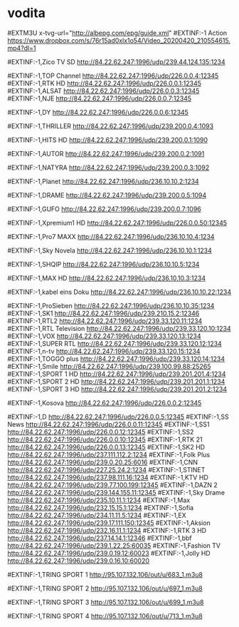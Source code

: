 # vodita
#EXTM3U x-tvg-url="http://albepg.com/epg/guide.xml"
#EXTINF:-1 Action https://www.dropbox.com/s/76r15ad0xlx1o54/Video_20200420_210554615.mp4?dl=1

#EXTINF:-1,Zico TV SD
http://84.22.62.247:1996/udp/239.44.124.135:1234

#EXTINF:-1,TOP Channel
http://84.22.62.247:1996/udp/226.0.0.4:12345
#EXTINF:-1,RTK HD
http://84.22.62.247:1996/udp/226.0.0.1:12345
#EXTINF:-1,ALSAT
http://84.22.62.247:1996/udp/226.0.0.3:12345
#EXTINF:-1,NJE
http://84.22.62.247:1996/udp/226.0.0.7:12345

#EXTINF:-1,DY
http://84.22.62.247:1996/udp/226.0.0.6:12345

#EXTINF:-1,THRILLER
http://84.22.62.247:1996/udp/239.200.0.4:1093

#EXTINF:-1,HITS HD
http://84.22.62.247:1996/udp/239.200.0.1:1090

#EXTINF:-1,AUTOR
http://84.22.62.247:1996/udp/239.200.0.2:1091

#EXTINF:-1,NATYRA
http://84.22.62.247:1996/udp/239.200.0.3:1092



#EXTINF:-1,Planet
http://84.22.62.247:1996/udp/236.10.10.2:1234

#EXTINF:-1,DRAME
http://84.22.62.247:1996/udp/239.200.0.5:1094

#EXTINF:-1,GUFO
http://84.22.62.247:1996/udp/239.200.0.7:1096

#EXTINF:-1,Xpremium1 HD
http://84.22.62.247:1996/udp/226.0.0.50:12345

#EXTINF:-1,Pro7 MAXX
http://84.22.62.247:1996/udp/236.10.10.4:1234

#EXTINF:-1,Sky Novela
http://84.22.62.247:1996/udp/236.10.10.1:1234

#EXTINF:-1,SHQIP
http://84.22.62.247:1996/udp/236.10.10.5:1234

#EXTINF:-1,MAX HD
http://84.22.62.247:1996/udp/236.10.10.3:1234

#EXTINF:-1,kabel eins Doku
http://84.22.62.247:1996/udp/236.10.10.22:1234

#EXTINF:-1,ProSieben
http://84.22.62.247:1996/udp/236.10.10.35:1234
#EXTINF:-1,SK1
http://84.22.62.247:1996/udp/239.210.15.2:12346
#EXTINF:-1,RTL2
http://84.22.62.247:1996/udp/239.33.120.11:1234
#EXTINF:-1,RTL Television
http://84.22.62.247:1996/udp/239.33.120.10:1234
#EXTINF:-1,VOX
http://84.22.62.247:1996/udp/239.33.120.13:1234
#EXTINF:-1,SUPER RTL
http://84.22.62.247:1996/udp/239.33.120.12:1234
#EXTINF:-1,n-tv
http://84.22.62.247:1996/udp/239.33.120.15:1234
#EXTINF:-1,TOGGO plus
http://84.22.62.247:1996/udp/239.33.120.14:1234
#EXTINF:-1,Smile
http://84.22.62.247:1996/udp/239.100.99.88:25265
#EXTINF:-1,SPORT 1 HD
http://84.22.62.247:1996/udp/239.201.201.4:1234
#EXTINF:-1,SPORT 2 HD
http://84.22.62.247:1996/udp/239.201.201.1:1234
#EXTINF:-1,SPORT 3 HD
http://84.22.62.247:1996/udp/239.201.201.2:1234


#EXTINF:-1,Kosova
http://84.22.62.247:1996/udp/226.0.0.2:12345

#EXTINF:-1,D
http://84.22.62.247:1996/udp/226.0.0.5:12345
#EXTINF:-1,SS News
http://84.22.62.247:1996/udp/226.0.0.11:12345
#EXTINF:-1,SS1
http://84.22.62.247:1996/udp/226.0.0.12:12345
#EXTINF:-1,SS2
http://84.22.62.247:1996/udp/226.0.0.10:12345
#EXTINF:-1,RTK 21
http://84.22.62.247:1996/udp/226.0.0.13:12345
#EXTINF:-1,SK2 HD
http://84.22.62.247:1996/udp/237.111.112.2:1234
#EXTINF:-1,Folk Plus
http://84.22.62.247:1996/udp/239.0.20.25:6016
#EXTINF:-1,CNN
http://84.22.62.247:1996/udp/227.25.24.2:1234
#EXTINF:-1,STINET
http://84.22.62.247:1996/udp/237.98.111.16:1234
#EXTINF:-1,KTV HD
http://84.22.62.247:1996/udp/239.77.100.199:12345
#EXTINF:-1,DAZN 2
http://84.22.62.247:1996/udp/239.144.155.11:12345
#EXTINF:-1,Sky Drame
http://84.22.62.247:1996/udp/235.10.11.1:1234
#EXTINF:-1,Max
http://84.22.62.247:1996/udp/232.15.15.1:1234
#EXTINF:-1,Sofia
http://84.22.62.247:1996/udp/234.11.11.5:1234
#EXTINF:-1,EX
http://84.22.62.247:1996/udp/239.17.111.150:12345
#EXTINF:-1,Aksion
http://84.22.62.247:1996/udp/232.16.11.1:1234
#EXTINF:-1,RTK 3 HD
http://84.22.62.247:1996/udp/237.14.14.1:12346
#EXTINF:-1,bbf
http://84.22.62.247:1996/udp/239.1.22.25:60035
#EXTINF:-1,Fashion TV
http://84.22.62.247:1996/udp/239.0.19.12:60023
#EXTINF:-1,Jolly HD
http://84.22.62.247:1996/udp/239.0.16.10:60020

#EXTINF:-1,TRING SPORT 1
http://95.107.132.106/out/u/683_1.m3u8

#EXTINF:-1,TRING SPORT 2
http://95.107.132.106/out/u/697_1.m3u8

#EXTINF:-1,TRING SPORT 3
http://95.107.132.106/out/u/699_1.m3u8

#EXTINF:-1,TRING SPORT 4
http://95.107.132.106/out/u/713_1.m3u8
